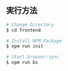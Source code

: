 ## 実行方法

```bash
# Change Directory
$ cd frontend

# Install NPM Package
$ npm run init

# Start browser-sync
$ npm run bs
```